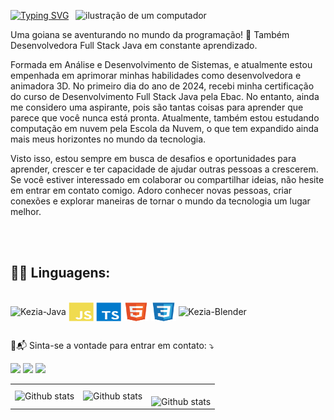 [![Typing SVG](https://readme-typing-svg.herokuapp.com/?color=bc407b&size=35&center=true&vCenter=true&width=1000&lines=Hello+World,+meu+nome+é+Kezia+Victoria;+Uma+Desenvolvedora+Web+em+constante+aprendizado+!+👋😊:%29)](https://git.io/typing-svg) 
<img src="https://raw.githubusercontent.com/MicaelliMedeiros/micaellimedeiros/master/image/computer-illustration.png" alt="ilustração de um computador" min-width="400px" max-width="400px" width="400px" align="right">
<p align="left"> 
Uma goiana se aventurando no mundo da programação! 🤠 Também Desenvolvedora Full Stack Java em constante aprendizado.

Formada em Análise e Desenvolvimento de Sistemas, e atualmente estou empenhada em aprimorar minhas habilidades como desenvolvedora e animadora 3D. No primeiro dia do ano de 2024, recebi minha certificação do curso de Desenvolvimento Full Stack Java pela Ebac. No entanto, ainda me considero uma aspirante, pois são tantas coisas para aprender que parece que você nunca está pronta. Atualmente, também estou estudando computação em nuvem pela Escola da Nuvem, o que tem expandido ainda mais meus horizontes no mundo da tecnologia.

Visto isso, estou sempre em busca de desafios e oportunidades para aprender, crescer e ter capacidade de ajudar outras pessoas a crescerem. Se você estiver interessado em colaborar ou compartilhar ideias, não hesite em entrar em contato comigo. Adoro conhecer novas pessoas, criar conexões e explorar maneiras de tornar o mundo da tecnologia um lugar melhor.

<br>
<br>
<table>
  <tr>
    <td>
      <img
        align="left"
        src="https://github-readme-stats.vercel.app/api?username=GitKezia&show_icons=true&theme=dracula"
        alt="Github stats"
      />
    </td>
    <td>
      <img
        align="left"
        src="https://github-readme-stats.vercel.app/api/top-langs/?username=danieldribeiro&theme=dracula&hide_border=false&include_all_commits=true&count_private=true&layout=compact"
        alt="Github stats"
      />
    </td>
    <td>
      <br />
      <img
        align="left"
        src="https://github-readme-streak-stats.herokuapp.com/?user=GitKezia&theme=dracula&hide_border=false"
        alt="Github stats"
      />
    </td>
  </tr>
  <h2 align="left">
 👩‍💻 Linguagens:
 </h2>
<div style="display: inline_block"><br>
  <img align="center" alt="Kezia-Java" height="30" width="40" src="https://cdn.jsdelivr.net/gh/devicons/devicon@latest/icons/java/java-original-wordmark.svg">
  <img align="center" alt="Kezia-JS" height="30" width="40" src="https://raw.githubusercontent.com/devicons/devicon/master/icons/javascript/javascript-plain.svg">
  <img align="center" alt="Kezia-TS" height="30" width="40" src="https://raw.githubusercontent.com/devicons/devicon/master/icons/typescript/typescript-plain.svg">
  <img align="center" alt="Kezia-HTML" height="30" width="40" src="https://raw.githubusercontent.com/devicons/devicon/master/icons/html5/html5-original.svg">
  <img align="center" alt="Kezia-CSS" height="30" width="40" src="https://raw.githubusercontent.com/devicons/devicon/master/icons/css3/css3-original.svg">
  <img align="center" alt="Kezia-Blender" height="30" width="40" src="https://cdn.jsdelivr.net/gh/devicons/devicon@latest/icons/blender/blender-original.svg">



</div>
  
  ##
 <p align="left">
  💌📬 Sinta-se a vontade para entrar em contato: ⤵️
</p>
<div> 
  <a href="https://www.instagram.com/keziavictoria62/" target="_blank"><img src="https://img.shields.io/badge/-Instagram-%23E4405F?style=for-the-badge&logo=instagram&logoColor=white" target="_blank"></a>
  <a href = "mailto:keziavictoria21@gmail.com"><img src="https://img.shields.io/badge/-Gmail-%23333?style=for-the-badge&logo=gmail&logoColor=white" target="_blank"></a>
  <a href="https://www.linkedin.com/in/kezia-victoria-3449b31a6/" target="_blank"><img src="https://img.shields.io/badge/-LinkedIn-%230077B5?style=for-the-badge&logo=linkedin&logoColor=white" target="_blank"></a> 
</div>

